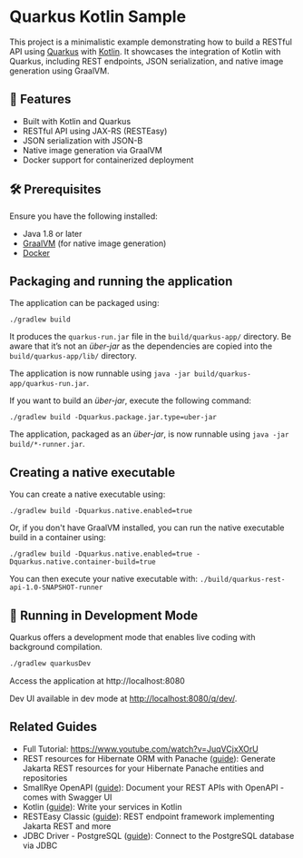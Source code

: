 # Quarkus Kotlin Sample

This project is a minimalistic example demonstrating how to build a RESTful API using [Quarkus](https://quarkus.io/) with [Kotlin](https://kotlinlang.org/). It showcases the integration of Kotlin with Quarkus, including REST endpoints, JSON serialization, and native image generation using GraalVM.

## 🚀 Features

- Built with Kotlin and Quarkus
- RESTful API using JAX-RS (RESTEasy)
- JSON serialization with JSON-B
- Native image generation via GraalVM
- Docker support for containerized deployment

## 🛠 Prerequisites

Ensure you have the following installed:

- Java 1.8 or later
- [GraalVM](https://www.graalvm.org/docs/getting-started/#install-graalvm) (for native image generation)
- [Docker](https://www.docker.com/get-started)

## Packaging and running the application

The application can be packaged using:

```shell script
./gradlew build
```

It produces the `quarkus-run.jar` file in the `build/quarkus-app/` directory.
Be aware that it’s not an _über-jar_ as the dependencies are copied into the `build/quarkus-app/lib/` directory.

The application is now runnable using `java -jar build/quarkus-app/quarkus-run.jar`.

If you want to build an _über-jar_, execute the following command:

```shell script
./gradlew build -Dquarkus.package.jar.type=uber-jar
```

The application, packaged as an _über-jar_, is now runnable using `java -jar build/*-runner.jar`.

## Creating a native executable

You can create a native executable using:

```shell script
./gradlew build -Dquarkus.native.enabled=true
```

Or, if you don't have GraalVM installed, you can run the native executable build in a container using:

```shell script
./gradlew build -Dquarkus.native.enabled=true -Dquarkus.native.container-build=true
```

You can then execute your native executable with: `./build/quarkus-rest-api-1.0-SNAPSHOT-runner`


## 🧪 Running in Development Mode
Quarkus offers a development mode that enables live coding with background compilation.
   ```bash
   ./gradlew quarkusDev
```
Access the application at http://localhost:8080

Dev UI available in dev mode at <http://localhost:8080/q/dev/>.


## Related Guides

- Full Tutorial: https://www.youtube.com/watch?v=JuqVCjxXOrU
- REST resources for Hibernate ORM with Panache ([guide](https://quarkus.io/guides/rest-data-panache)): Generate Jakarta
  REST resources for your Hibernate Panache entities and repositories
- SmallRye OpenAPI ([guide](https://quarkus.io/guides/openapi-swaggerui)): Document your REST APIs with OpenAPI - comes
  with Swagger UI
- Kotlin ([guide](https://quarkus.io/guides/kotlin)): Write your services in Kotlin
- RESTEasy Classic ([guide](https://quarkus.io/guides/resteasy)): REST endpoint framework implementing Jakarta REST and
  more
- JDBC Driver - PostgreSQL ([guide](https://quarkus.io/guides/datasource)): Connect to the PostgreSQL database via JDBC
